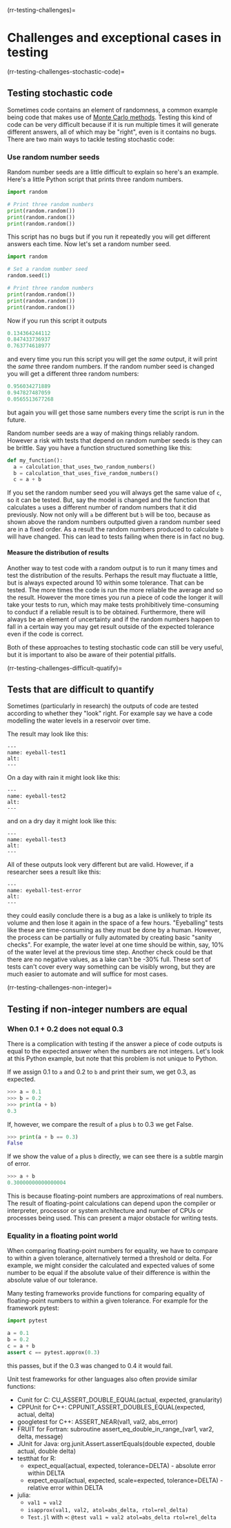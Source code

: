 (rr-testing-challenges)=
# Challenges and exceptional cases in testing

(rr-testing-challenges-stochastic-code)=
## Testing stochastic code

Sometimes code contains an element of randomness, a common example being code that makes use of [Monte Carlo methods](https://en.wikipedia.org/wiki/Monte_Carlo_method).
Testing this kind of code can be very difficult because if it is run multiple times it will generate different answers, all of which may be "right", even is it contains no bugs. There are two main ways to tackle testing stochastic code:

### Use random number seeds

Random number seeds are a little difficult to explain so here's an example.
Here's a little Python script that prints three random numbers.

```python
import random

# Print three random numbers
print(random.random())
print(random.random())
print(random.random())
```

This script has no bugs but if you run it repeatedly you will get different answers each time.
Now let's set a random number seed.

```python
import random

# Set a random number seed
random.seed(1)

# Print three random numbers
print(random.random())
print(random.random())
print(random.random())
```

Now if you run this script it outputs

```python
0.134364244112
0.847433736937
0.763774618977
```

and every time you run this script you will get the *same* output, it will print the *same* three random numbers.
If the random number seed is changed you will get a different three random numbers:

```python
0.956034271889
0.947827487059
0.0565513677268
```
but again you will get those same numbers every time the script is run in the future.

Random number seeds are a way of making things reliably random. However a risk with tests that depend on random number seeds is they can be brittle.
Say you have a function structured something like this:

```python
def my_function():
  a = calculation_that_uses_two_random_numbers()
  b = calculation_that_uses_five_random_numbers()
  c = a + b
```

If you set the random number seed you will always get the same value of `c`, so it can be tested.
But, say the model is changed and the function that calculates `a` uses a different number of random numbers that it did previously.
Now not only will `a` be different but `b` will be too, because as shown above the random numbers outputted given a random number seed are in a fixed order.
As a result the random numbers produced to calculate `b` will have changed.
This can lead to tests failing when there is in fact no bug.

#### Measure the distribution of results

Another way to test code with a random output is to run it many times and test the distribution of the results.
Perhaps the result may fluctuate a little, but is always expected around 10 within some tolerance. That can be tested.
The more times the code is run the more reliable the average and so the result.
However the more times you run a piece of code the longer it will take your tests to run, which may make tests prohibitively time-consuming to conduct if a reliable result is to be obtained.
Furthermore, there will always be an element of uncertainty and if the random numbers happen to fall in a certain way you may get result outside of the expected tolerance even if the code is correct.

Both of these approaches to testing stochastic code can still be very useful, but it is important to also be aware of their potential pitfalls.

(rr-testing-challenges-difficult-quatify)=
## Tests that are difficult to quantify

Sometimes (particularly in research) the outputs of code are tested according to whether they "look" right.
For example say we have a code modelling the water levels in a reservoir over time.

The result may look like this:

```{figure} ../../figures/eyeball-test1.*
---
name: eyeball-test1
alt:
---
```

On a day with rain it might look like this:

```{figure} ../../figures/eyeball-test2.*
---
name: eyeball-test2
alt:
---
```

and on a dry day it might look like this:

```{figure} ../../figures/eyeball-test3.*
---
name: eyeball-test3
alt:
---
```

All of these outputs look very different but are valid. However, if a researcher sees a result like this:

```{figure} ../../figures/eyeball-test-error.*
---
name: eyeball-test-error
alt:
---
```

they could easily conclude there is a bug as a lake is unlikely to triple its volume and then lose it again in the space of a few hours. "Eyeballing" tests like these are time-consuming as they must be done by a human. However, the process can be partially or fully automated by creating basic "sanity checks". For example, the water level at one time should be within, say, 10% of the water level at the previous time step. Another check could be that there are no negative values, as a lake can't be -30% full. These sort of tests can't cover every way something can be visibly wrong, but they are much easier to automate and will suffice for most cases.

(rr-testing-challenges-non-integer)=
## Testing if non-integer numbers are equal

### When 0.1 + 0.2 does not equal 0.3

There is a complication with testing if the answer a piece of code outputs is equal to the expected answer when the numbers are not integers. Let's look at this Python example, but note that this problem is not unique to Python.

If we assign 0.1 to `a` and 0.2 to `b` and print their sum, we get 0.3, as expected.

```python
>>> a = 0.1
>>> b = 0.2
>>> print(a + b)
0.3
```

If, however, we compare the result of `a` plus `b` to 0.3 we get False.

```python
>>> print(a + b == 0.3)
False
```

If we show the value of `a` plus `b` directly, we can see there is a subtle margin of error.

```python
>>> a + b
0.30000000000000004
```

This is because floating-point numbers are approximations of real numbers. The result of floating-point calculations can depend upon the compiler or interpreter, processor or system architecture and number of CPUs or processes being used. This can present a major obstacle for writing tests.

### Equality in a floating point world

When comparing floating-point numbers for equality, we have to compare to within a given tolerance, alternatively termed a threshold or delta. For example, we might consider the calculated and expected values of some number to be equal if the absolute value of their difference is within the absolute value of our tolerance.

Many testing frameworks provide functions for comparing equality of floating-point numbers to within a given tolerance. For example for the framework pytest:

```python
import pytest

a = 0.1
b = 0.2
c = a + b
assert c == pytest.approx(0.3)
```

this passes, but if the 0.3 was changed to 0.4 it would fail.

Unit test frameworks for other languages also often provide similar functions:

- Cunit for C: CU_ASSERT_DOUBLE_EQUAL(actual, expected, granularity)
- CPPUnit for C++: CPPUNIT_ASSERT_DOUBLES_EQUAL(expected, actual, delta)
- googletest for C++: ASSERT_NEAR(val1, val2, abs_error)
- FRUIT for Fortran: subroutine assert_eq_double_in_range_(var1, var2, delta, message)
- JUnit for Java: org.junit.Assert.assertEquals(double expected, double actual, double delta)
- testthat for R:
  - expect_equal(actual, expected, tolerance=DELTA) - absolute error within DELTA
  - expect_equal(actual, expected, scale=expected, tolerance=DELTA) - relative error within DELTA
- julia: 
  - `val1 ≈ val2`
  - `isapprox(val1, val2, atol=abs_delta, rtol=rel_delta)`
  - `Test.jl` with `≈`: `@test val1 ≈ val2 atol=abs_delta rtol=rel_delta`
